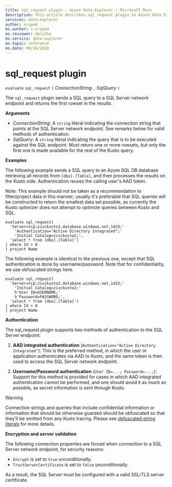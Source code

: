 ```yaml
---
title: sql_request plugin - Azure Data Explorer | Microsoft Docs
description: This article describes sql_request plugin in Azure Data Explorer.
services: data-explorer
author: orspod
ms.author: v-orspod
ms.reviewer: mblythe
ms.service: data-explorer
ms.topic: reference
ms.date: 09/24/2018
---
```

# sql_request plugin

  `evaluate` `sql_request` `(` *ConnectionString* `,` *SqlQuery* `)`

The `sql_request` plugin sends a SQL query to a SQL Server network endpoint
and returns the first rowset in the results.

**Arguments**

* *ConnectionString*: A `string` literal indicating the connection string that 
  points at the SQL Server network endpoint. See remarks below for valid
  methods of authentication.
* *SqlQuery*: A `string` literal indicating the query that is to be executed
  against the SQL endpoint. Must return one or more rowsets, but only the
  first one is made available for the rest of the Kusto query.

**Examples**

The following example sends a SQL query to an Azure SQL DB database
retrieving all records from `[dbo].[Table]`, and then processes the results
on the Kusto side. Authentication reuses the calling user's AAD token.

Note: This example should not be taken as a recommendation to filter/project
data in this manner; usually it's preferable that SQL queries will be constructed
to return the smallest data set possible, as currently the Kusto optimizer
does not attempt to optimize queries between Kusto and SQL.

```kusto
evaluate sql_request(
  'Server=tcp:zivckusto2.database.windows.net,1433;'
    'Authentication="Active Directory Integrated";'
    'Initial Catalog=zivckusto2;',
  'select * from [dbo].[Table]')
| where Id > 0
| project Name
```

The following example is identical to the previous one, except that SQL
authentication is done by username/password. Note that for confidentiality,
we use obfuscated strings here.

```kusto
evaluate sql_request(
  'Server=tcp:zivckusto2.database.windows.net,1433;'
    'Initial Catalog=zivckusto2;'
    h'User ID=USERNAME;'
    h'Password=PASSWORD;',
  'select * from [dbo].[Table]')
| where Id > 0
| project Name
```

**Authentication**

The sql_request plugin supports two methods of authentication to the
SQL Server endpoint:

1. **AAD integrated authentication** (`Authentication="Active Directory Integrated"`):
   This is the preferred method, in which the user or application authenticates
   via AAD to Kusto, and the same token is then used to access the SQL Server network
   endpoint.

2. **Username/Password authentication** (`User ID=...; Password=...;`):
   Support for this method is provided for cases in which AAD integrated authentication
   cannot be performed, and one should avoid it as much as possible, as secret
   information is sent through Kusto.

> [!WARNING]
> Connection strings and queries that include confidential
> information or information that should be otherwise guarded should be
> obfuscated so that they'll be omitted from any Kusto tracing.
> Please see [obfuscated string literals](scalar-data-types/string.md#obfuscated-string-literals) for more details.

**Encryption and server validation**

The following connection properties are forced when connection to a SQL Server network
endpoint, for security reasons:

* `Encrypt` is set to `true` unconditionally.
* `TrustServerCertificate` is set to `false` unconditionally.

As a result, the SQL Server must be configured with a valid SSL/TLS server
certificate.

